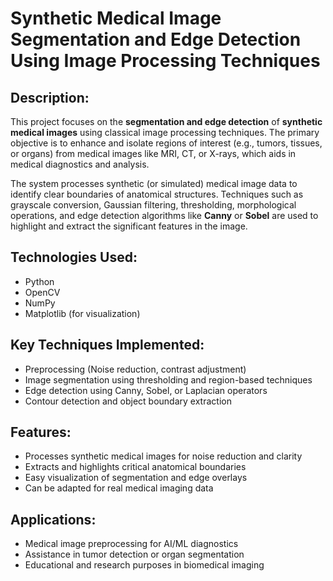 <body>
  <h1>Synthetic Medical Image Segmentation and Edge Detection Using Image Processing Techniques</h1>

  <h2>Description:</h2>
  <p>
    This project focuses on the <strong>segmentation and edge detection</strong> of <strong>synthetic medical images</strong> using classical image processing techniques. 
    The primary objective is to enhance and isolate regions of interest (e.g., tumors, tissues, or organs) from medical images like MRI, CT, or X-rays, which aids in medical diagnostics and analysis.
  </p>
  <p>
    The system processes synthetic (or simulated) medical image data to identify clear boundaries of anatomical structures. 
    Techniques such as grayscale conversion, Gaussian filtering, thresholding, morphological operations, and edge detection algorithms like 
    <strong>Canny</strong> or <strong>Sobel</strong> are used to highlight and extract the significant features in the image.
  </p>

  <h2>Technologies Used:</h2>
  <ul>
    <li>Python</li>
    <li>OpenCV</li>
    <li>NumPy</li>
    <li>Matplotlib (for visualization)</li>
  </ul>

  <h2>Key Techniques Implemented:</h2>
  <ul>
    <li>Preprocessing (Noise reduction, contrast adjustment)</li>
    <li>Image segmentation using thresholding and region-based techniques</li>
    <li>Edge detection using Canny, Sobel, or Laplacian operators</li>
    <li>Contour detection and object boundary extraction</li>
  </ul>

  <h2>Features:</h2>
  <ul>
    <li>Processes synthetic medical images for noise reduction and clarity</li>
    <li>Extracts and highlights critical anatomical boundaries</li>
    <li>Easy visualization of segmentation and edge overlays</li>
    <li>Can be adapted for real medical imaging data</li>
  </ul>

  <h2>Applications:</h2>
  <ul>
    <li>Medical image preprocessing for AI/ML diagnostics</li>
    <li>Assistance in tumor detection or organ segmentation</li>
    <li>Educational and research purposes in biomedical imaging</li>
  </ul>
</body>
</html>
